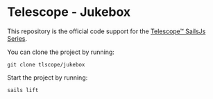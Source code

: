 # Telescope - Jukebox

This repository is the official code support for the [Telescope™ SailsJs Series](https://www.youtube.com/watch?v=bNhQ5XvclYo).

You can clone the project by running:

`git clone tlscope/jukebox`

Start the project by running:

`sails lift`
